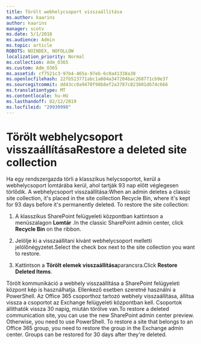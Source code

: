 ```yaml
---
title: Törölt webhelycsoport visszaállítása
ms.author: kaarins
author: kaarins
manager: scotv
ms.date: 5/1/2018
ms.audience: Admin
ms.topic: article
ROBOTS: NOINDEX, NOFOLLOW
localization_priority: Normal
ms.collection: Adm_O365
ms.custom: Adm_O365
ms.assetid: cf7521c3-97b4-465a-97eb-6c0a41338a30
ms.openlocfilehash: 22fb513771abc1a604a347204bac268771cb9e37
ms.sourcegitcommit: dd43cc0a9470f98b8ef2a3787c823801d674c666
ms.translationtype: MT
ms.contentlocale: hu-HU
ms.lasthandoff: 02/12/2019
ms.locfileid: "29939998"
---
```

# <a name="restore-a-deleted-site-collection"></a><span data-ttu-id="4bd84-102">Törölt webhelycsoport visszaállítása</span><span class="sxs-lookup"><span data-stu-id="4bd84-102">Restore a deleted site collection</span></span>

<span data-ttu-id="4bd84-p101">Ha egy rendszergazda törli a klasszikus helycsoportot, kerül a webhelycsoport lomtárába kerül, ahol tartják 93 nap előtt véglegesen törlődik. A webhelycsoport visszaállítása:</span><span class="sxs-lookup"><span data-stu-id="4bd84-p101">When an admin deletes a classic site collection, it's placed in the site collection Recycle Bin, where it's kept for 93 days before it's permanently deleted. To restore the site collection:</span></span>
  
1. <span data-ttu-id="4bd84-105">A klasszikus SharePoint felügyeleti központban kattintson a menüszalagon **Lomtár** .</span><span class="sxs-lookup"><span data-stu-id="4bd84-105">In the classic SharePoint admin center, click **Recycle Bin** on the ribbon.</span></span> 
    
2. <span data-ttu-id="4bd84-106">Jelölje ki a visszaállítani kívánt webhelycsoport melletti jelölőnégyzetet.</span><span class="sxs-lookup"><span data-stu-id="4bd84-106">Select the check box next to the site collection you want to restore.</span></span>
    
3. <span data-ttu-id="4bd84-107">Kattintson a **Törölt elemek visszaállítása**parancsra.</span><span class="sxs-lookup"><span data-stu-id="4bd84-107">Click **Restore Deleted Items**.</span></span>
    
<span data-ttu-id="4bd84-p102">Törölt kommunikáció a webhely visszaállítása a SharePoint felügyeleti központ kép is használhatja. Ellenkező esetben szeretné használni a PowerShell. Az Office 365 csoporthoz tartozó webhely visszaállítása, állítsa vissza a csoportot az Exchange felügyeleti központban kell. Csoportok állíthatók vissza 30 napig, miután törölve van.</span><span class="sxs-lookup"><span data-stu-id="4bd84-p102">To restore a deleted communication site, you can use the new SharePoint admin center preview. Otherwise, you need to use PowerShell. To restore a site that belongs to an Office 365 group, you need to restore the group in the Exchange admin center. Groups can be restored for 30 days after they're deleted.</span></span>
  

